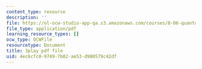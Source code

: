 ```yaml
---
content_type: resource
description: ''
file: https://ol-ocw-studio-app-qa.s3.amazonaws.com/courses/8-06-quantum-physics-iii-spring-2018/4ec6cfc097497b02ae53d980579c42df_nd_sryUc1tc.pdf
file_type: application/pdf
learning_resource_types: []
ocw_type: OCWFile
resourcetype: Document
title: 3play pdf file
uid: 4ec6cfc0-9749-7b02-ae53-d980579c42df
---
```

